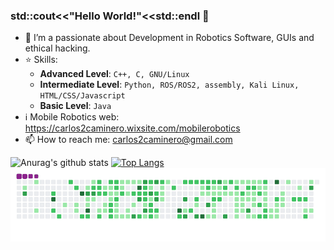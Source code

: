 ### std::cout<<"Hello World!"<<std::endl 👋

- 🌱 I’m a passionate about Development in Robotics Software, GUIs and ethical hacking.
- ⭐ Skills:
  + **Advanced Level**: `C++, C, GNU/Linux`
  + **Intermediate Level**: `Python, ROS/ROS2, assembly, Kali Linux, HTML/CSS/Javascript`
  + **Basic Level**: `Java`
- ℹ️ Mobile Robotics web: https://carlos2caminero.wixsite.com/mobilerobotics
- 📫 How to reach me: carlos2caminero@gmail.com

![Anurag's github stats](https://github-readme-stats.vercel.app/api?username=Carlosalpha1&show_icons=true&theme=chartreuse-dark)
[![Top Langs](https://github-readme-stats.vercel.app/api/top-langs/?username=Carlosalpha1&layout=compact)](https://github.com/anuraghazra/github-readme-stats)
![snake gif](https://github.com/Carlosalpha1/Carlosalpha1/blob/output/github-contribution-grid-snake.gif)
